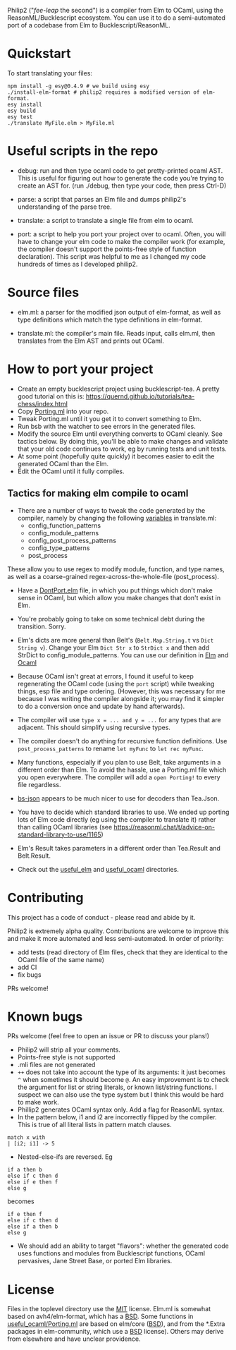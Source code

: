 Philip2 ("*fee-leap* the second") is a compiler from Elm to OCaml, using the ReasonML/Bucklescript ecosystem. You can use it to do a semi-automated port of a codebase from Elm to Bucklescript/ReasonML.

# Quickstart

To start translating your files:

```
npm install -g esy@0.4.9 # we build using esy
./install-elm-format # philip2 requires a modified version of elm-format.
esy install
esy build
esy test
./translate MyFile.elm > MyFile.ml
```

# Useful scripts in the repo

- debug: run and then type ocaml code to get pretty-printed ocaml AST. This is useful for figuring out how to generate the code you're trying to create an AST for. (run ./debug, then type your code, then press Ctrl-D)

- parse: a script that parses an Elm file and dumps philip2's understanding of the parse tree.

- translate: a script to translate a single file from elm to ocaml.

- port: a script to help you port your project over to ocaml. Often, you will have to change your elm code to make the compiler work (for example, the compiler doesn't support the points-free style of function declaration). This script was helpful to me as I changed my code hundreds of times as I developed philip2.

# Source files

- elm.ml: a parser for the modified json output of elm-format, as well as type definitions which match the type definitions in elm-format.

- translate.ml: the compiler's main file. Reads input, calls elm.ml, then translates from the Elm AST and prints out OCaml.

# How to port your project

- Create an empty bucklescript project using bucklescript-tea. A pretty good tutorial on this is: https://quernd.github.io/tutorials/tea-chess/index.html
- Copy [Porting.ml](https://github.com/darklang/philip2/blob/master/useful_ocaml/Porting.ml) into your repo.
- Tweak Porting.ml until it you get it to convert something to Elm.
- Run bsb with the watcher to see errors in the generated files.
- Modify the source Elm until everything converts to OCaml cleanly. See tactics below. By doing this, you'll be able to make changes and validate that your old code continues to work, eg by running tests and unit tests.
- At some point (hopefully quite quickly) it becomes easier to edit the generated OCaml than the Elm.
- Edit the OCaml until it fully compiles.

## Tactics for making elm compile to ocaml

- There are a number of ways to tweak the code generated by the compiler, namely by changing the following [variables](https://github.com/darklang/philip2/blob/master/src/translate.ml#L17) in translate.ml:
  - config_function_patterns
  - config_module_patterns
  - config_post_process_patterns
  - config_type_patterns
  - post_process

These allow you to use regex to modify module, function, and type names, as well as a coarse-grained regex-across-the-whole-file (post_process).

- Have a [DontPort.elm](https://github.com/darklang/philip2/blob/master/useful_elm/DontPort.elm) file, in which you put things which don't make sense in OCaml, but which allow you make changes that don't exist in Elm.

- You're probably going to take on some technical debt during the transition. Sorry.

- Elm's dicts are more general than Belt's (`Belt.Map.String.t` vs `Dict String v`). Change your Elm `Dict Str x` to `StrDict x` and then add StrDict to config_module_patterns. You can use our definition in [Elm](https://github.com/darklang/philip2/blob/master/useful_elm/StrDict.elm) and [Ocaml](https://github.com/darklang/philip2/blob/master/useful_ocaml/Porting.ml#L417)

- Because OCaml isn't great at errors, I found it useful to keep regenerating the OCaml code (using the `port` script) while tweaking things, esp file and type ordering. (However, this was necessary for me because I was writing the compiler alongside it; you may find it simpler to do a conversion once and update by hand afterwards).

- The compiler will use `type x = ... and y = ...` for any types that are adjacent. This should simplify using recursive types.

- The compiler doesn't do anything for recursive function definitions. Use `post_process_patterns` to rename `let myFunc` to `let rec myFunc`.

- Many functions, especially if you plan to use Belt, take arguments in a different order than Elm. To avoid the hassle, use a Porting.ml file which you open everywhere. The compiler will add a `open Porting!` to every file regardless.

- [bs-json](https://github.com/glennsl/bs-json) appears to be much nicer to use for decoders than Tea.Json.

- You have to decide which standard libraries to use. We ended up porting lots of Elm code directly (eg using the compiler to translate it) rather than calling OCaml libraries (see https://reasonml.chat/t/advice-on-standard-library-to-use/1165)

- Elm's Result takes parameters in a different order than Tea.Result and Belt.Result.

- Check out the [useful_elm](/useful_elm) and [useful_ocaml](/useful_ocaml) directories.



# Contributing

This project has a code of conduct - please read and abide by it.

Philip2 is extremely alpha quality. Contributions are welcome to improve this and make it more automated and less semi-automated. In order of priority:

- add tests (read directory of Elm files, check that they are identical to the OCaml file of the same name)
- add CI
- fix bugs

PRs welcome!


# Known bugs

PRs welcome (feel free to open an issue or PR to discuss your plans!)

- Philip2 will strip all your comments.
- Points-free style is not supported
- .mli files are not generated
- `++` does not take into account the type of its arguments: it just becomes `^` when sometimes it should become `@`. An easy improvement is to check the argument for list or string literals, or known list/string functions. I suspect we can also use the type system but I think this would be hard to make work.
- Phillip2 generates OCaml syntax only. Add a flag for ReasonML syntax.
- In the pattern below, i1 and i2 are incorrectly flipped by the compiler. This is true of all literal lists in pattern match clauses.

```
match x with
| [i2; i1] -> 5
```

- Nested-else-ifs are reversed. Eg

```
if a then b
else if c then d
else if e then f
else g
```

becomes

```
if e then f
else if c then d
else if a then b
else g
```

- We should add an ability to target "flavors": whether the generated code uses functions and modules from Bucklescript functions, OCaml pervasives, Jane Street Base, or ported Elm libraries.


# License

Files in the toplevel directory use the [MIT](https://github.com/darklang/philip2/blob/master/LICENSE) license. Elm.ml is somewhat based on avh4/elm-format, which has a [BSD](https://github.com/avh4/elm-format/blob/master/LICENSE). Some functions in [useful_ocaml/Porting.ml](https://github.com/darklang/philip2/blob/master/useful_ocaml/Porting.ml) are based on elm/core ([BSD](https://github.com/elm/core/blob/1.0.0/LICENSE)), and from the \*.Extra packages in elm-community, which use a [BSD](https://github.com/elm-community/string-extra/blob/master/LICENSE) license). Others may derive from elsewhere and have unclear providence.
